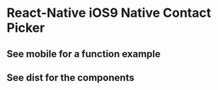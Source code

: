 # React-Native iOS9 Native Contact Picker

## See mobile for a function example

## See dist for the components

